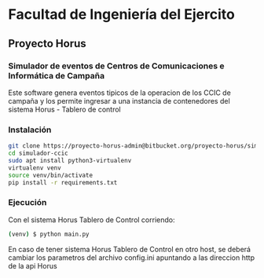 # Facultad de Ingeniería del Ejercito

## Proyecto Horus

### Simulador de eventos de Centros de Comunicaciones e Informática de Campaña

Este software genera eventos tipicos de la operacion de los CCIC de campaña y los permite ingresar a una instancia de contenedores del sistema Horus - Tablero de control

### Instalación

```bash
git clone https://proyecto-horus-admin@bitbucket.org/proyecto-horus/simulador-ccic.git
cd simulador-ccic
sudo apt install python3-virtualenv
virtualenv venv
source venv/bin/activate
pip install -r requirements.txt
```

### Ejecución
Con el sistema Horus Tablero de Control corriendo:
```bash
(venv) $ python main.py
```
En caso de tener sistema Horus Tablero de Control en otro host, se deberá cambiar los parametros del archivo config.ini apuntando a las direccion http de la api Horus 